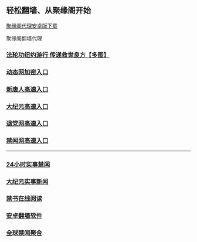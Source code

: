 
## 轻松翻墙、从聚缘阁开始


[聚缘阁代理安卓版下载](https://gitlab.com/juyuange/2/-/raw/master/jyg.apk)

聚缘阁翻墙代理 

### [法轮功纽约游行 传递救世良方【多图】](https://zr.tzbf.gq/jyg2)

### [动态网加密入口](http://cs99a.jd4.fun/atucoewl/ahewoewsge/55654)


### [新唐人高速入口](http://cs99a.jd4.fun/atucoewl/ahewoewsge/5)

### [大纪元高速入口](http://cs99a.jd4.fun/atucoewl/ahewoewsge/7)

### [退党网高速入口](https://ht.tzaq3.cf/6/?5874)

### [禁闻网高速入口](https://er.b82ka.club/ban/uut)



***




### [24小时实事禁闻](https://git.io/fj3Go)

### [大纪元实事新闻](https://git.io/fjmgE)


### [禁书在线阅读](https://github.com/txyzum203/djy/blob/master/gb/9p.md?flntdtv#1)


### [安卓翻墙软件](https://git.io/afq)

### [全球禁闻聚合](https://github.com/gfw-breaker/banned-news1/blob/master/README.md)







